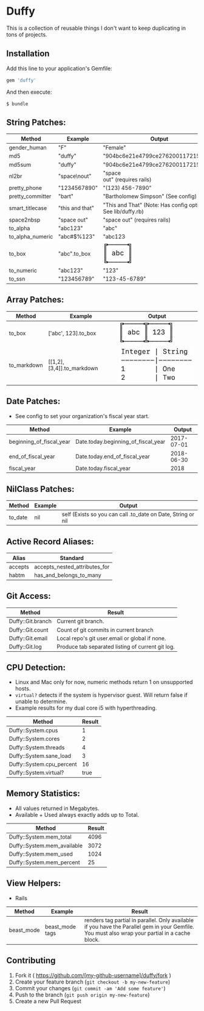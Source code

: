 # Duffy

This is a collection of reusable things I don't want to keep duplicating in tons of projects.

## Installation

Add this line to your application's Gemfile:

```ruby
gem 'duffy'
```

And then execute:
```shell
$ bundle
```

## String Patches:

Method            | Example         | Output
------------------|-----------------|-------
gender_human      | "F"             | "Female"
md5               | "duffy"         | "904bc6e21e4799ce276200117215b88b"
md5sum            | "duffy"         | "904bc6e21e4799ce276200117215b88b"
nl2br             | "space\nout"    | "space<br/>out"  (requires rails)
pretty_phone      | "1234567890"    | "(123) 456-7890" 
pretty_committer  | "bart"          | "Bartholomew Simpson" (See config)
smart_titlecase   | "this and that" | "This and That" (Note: Has config options. See lib/duffy.rb)
space2nbsp        | "space out"     | "space&nbsp;out" (requires rails)
to_alpha          | "abc123"        | "abc"
to_alpha_numeric  | "abc#$%123"     | "abc123
to_box            | "abc".to_box    | ![Example](doc/abc.png)
to_numeric        | "abc123"        | "123"
to_ssn            | "123456789"     | "123-45-6789"


## Array Patches:
Method            | Example                   | Output
------------------|---------------------------|-------
to_box            | ['abc', 123].to_box       | ![Example](doc/abc123.png)
to_markdown       | [[1,2],[3,4]].to_markdown | ![Example](doc/markdown.png)

## Date Patches:
* See config to set your organization's fiscal year start.

Method                   | Example                             | Output
-------------------------|-------------------------------------|-------
beginning_of_fiscal_year | Date.today.beginning_of_fiscal_year | 2017-07-01
end_of_fiscal_year       | Date.today.end_of_fiscal_year       | 2018-06-30
fiscal_year              | Date.today.fiscal_year              | 2018


## NilClass Patches:

Method            | Example         | Output
------------------|-----------------|-------
to_date           | nil             | self (Exists so you can call .to_date on Date, String or nil


## Active Record Aliases:

Alias             | Standard
------------------|---------
accepts           | accepts_nested_attributes_for
habtm             | has_and_belongs_to_many


## Git Access:

Method              |   Result
--------------------|---------
Duffy::Git.branch   | Current git branch.
Duffy::Git.count    | Count of git commits in current branch
Duffy::Git.email    | Local repo's git user.email or global if none.
Duffy::Git.log      | Produce tab separated listing of current git log.


## CPU Detection:
* Linux and Mac only for now, numeric methods return 1 on unsupported hosts.
* `virtual?` detects if the system is hypervisor guest. Will return false if unable to determine.
* Example results for my dual core i5 with hyperthreading.

Method    |   Result
----------|---------
Duffy::System.cpus       | 1
Duffy::System.cores      | 2
Duffy::System.threads    | 4
Duffy::System.sane_load  | 3
Duffy::System.cpu_percent| 16
Duffy::System.virtual?   | true

## Memory Statistics:
* All values returned in Megabytes.
* Available + Used always exactly adds up to Total.

Method    |   Result
----------|---------
Duffy::System.mem_total       | 4096
Duffy::System.mem_available   | 3072
Duffy::System.mem_used        | 1024
Duffy::System.mem_percent     | 25


## View Helpers:
* Rails

Method      | Example                             | Result
------------|-------------------------------------|-------
beast_mode  | beast_mode tags               | renders tag partial in parallel. Only available if you have the Parallel gem in your Gemfile.  You must also wrap your partial in a cache block.


## Contributing

1. Fork it ( https://github.com/[my-github-username]/duffy/fork )
2. Create your feature branch (`git checkout -b my-new-feature`)
3. Commit your changes (`git commit -am 'Add some feature'`)
4. Push to the branch (`git push origin my-new-feature`)
5. Create a new Pull Request
